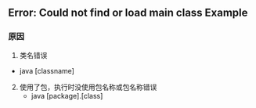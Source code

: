 <!--
 * @Author: Outsider
 * @Date: 2022-09-12 12:02:17
 * @LastEditors: Outsider
 * @LastEditTime: 2022-09-12 12:10:16
 * @Description: In User Settings Edit
 * @FilePath: \Notes\Solutions\Java\run.md
-->
## Error: Could not find or load main class Example

### 原因
1. 类名错误
  - java [classname]
2. 使用了包，执行时没使用包名称或包名称错误
   - java [package].[class]